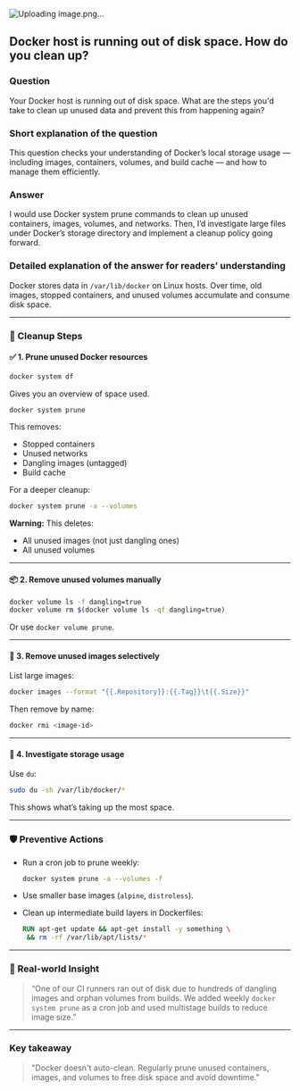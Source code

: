 
![Uploading image.png…]()


















## Docker host is running out of disk space. How do you clean up?

### Question  
Your Docker host is running out of disk space. What are the steps you'd take to clean up unused data and prevent this from happening again?

### Short explanation of the question  
This question checks your understanding of Docker’s local storage usage — including images, containers, volumes, and build cache — and how to manage them efficiently.

### Answer  
I would use Docker system prune commands to clean up unused containers, images, volumes, and networks. Then, I’d investigate large files under Docker’s storage directory and implement a cleanup policy going forward.

### Detailed explanation of the answer for readers’ understanding

Docker stores data in `/var/lib/docker` on Linux hosts. Over time, old images, stopped containers, and unused volumes accumulate and consume disk space.

---

### 🧹 Cleanup Steps

#### ✅ 1. **Prune unused Docker resources**

```bash
docker system df
```

Gives you an overview of space used.

```bash
docker system prune
```

This removes:

- Stopped containers
- Unused networks
- Dangling images (untagged)
- Build cache

For a deeper cleanup:

```bash
docker system prune -a --volumes
```

**Warning:** This deletes:
- All unused images (not just dangling ones)
- All unused volumes

---

#### 📦 2. **Remove unused volumes manually**

```bash
docker volume ls -f dangling=true
docker volume rm $(docker volume ls -qf dangling=true)
```

Or use `docker volume prune`.

---

#### 🧱 3. **Remove unused images selectively**

List large images:

```bash
docker images --format "{{.Repository}}:{{.Tag}}\t{{.Size}}"
```

Then remove by name:

```bash
docker rmi <image-id>
```

---

#### 🧊 4. **Investigate storage usage**

Use `du`:

```bash
sudo du -sh /var/lib/docker/*
```

This shows what’s taking up the most space.

---

### 🛡️ Preventive Actions

- Run a cron job to prune weekly:
  ```bash
  docker system prune -a --volumes -f
  ```

- Use smaller base images (`alpine`, `distroless`).
- Clean up intermediate build layers in Dockerfiles:
  ```Dockerfile
  RUN apt-get update && apt-get install -y something \
   && rm -rf /var/lib/apt/lists/*
  ```

---

### 🧠 Real-world Insight

> “One of our CI runners ran out of disk due to hundreds of dangling images and orphan volumes from builds. We added weekly `docker system prune` as a cron job and used multistage builds to reduce image size.”

---

### Key takeaway

> "Docker doesn't auto-clean. Regularly prune unused containers, images, and volumes to free disk space and avoid downtime."
